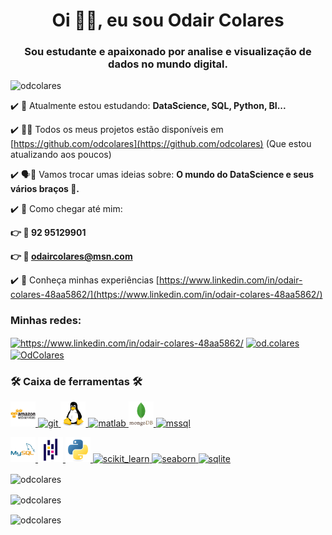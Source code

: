 <h1 align="center">Oi 👋😅, eu sou Odair Colares</h1>
<h3 align="center">Sou estudante e apaixonado por analise e visualização de dados no mundo digital.</h3>

<p align="left"> <img src="https://komarev.com/ghpvc/?username=odcolares&label=Profile%20views&color=0e75b6&style=flat" alt="odcolares" /> </p>

✔️ 🌱 Atualmente estou estudando: **DataScience, SQL, Python, BI...**

✔️ 👨‍💻 Todos os meus projetos estão disponíveis em [https://github.com/odcolares](https://github.com/odcolares) (Que estou atualizando aos poucos)

✔️ 🗣️📢 Vamos trocar umas ideias sobre: **O mundo do DataScience e seus vários braços 🤯.**

✔️ 🎯 Como chegar até mim:</p>
**👉 🤳 92 95129901**</p>
**👉 📧 odaircolares@msn.com**

✔️ 📄 Conheça minhas experiências [https://www.linkedin.com/in/odair-colares-48aa5862/](https://www.linkedin.com/in/odair-colares-48aa5862/)

<h3 align="left">Minhas redes:</h3>
<p align="left">
<a href="https://linkedin.com/in/https://www.linkedin.com/in/odair-colares-48aa5862/" target="blank"><img align="center" src="https://raw.githubusercontent.com/rahuldkjain/github-profile-readme-generator/master/src/images/icons/Social/linked-in-alt.svg" alt="https://www.linkedin.com/in/odair-colares-48aa5862/" height="30" width="40" /></a>
<a href="https://fb.com/od.colares" target="blank"><img align="center" src="https://raw.githubusercontent.com/rahuldkjain/github-profile-readme-generator/master/src/images/icons/Social/facebook.svg" alt="od.colares" height="30" width="40" /></a>
<a href="https://discord.gg/OdColares" target="blank"><img align="center" src="https://raw.githubusercontent.com/rahuldkjain/github-profile-readme-generator/master/src/images/icons/Social/discord.svg" alt="OdColares" height="30" width="40" /></a>
</p>

<h3 align="left">🛠️ Caixa de ferramentas 🛠️</h3>
<p align="left"> <a href="https://aws.amazon.com" target="_blank" rel="noreferrer"> <img src="https://raw.githubusercontent.com/devicons/devicon/master/icons/amazonwebservices/amazonwebservices-original-wordmark.svg" alt="aws" width="40" height="40"/> </a> <a href="https://git-scm.com/" target="_blank" rel="noreferrer"> <img src="https://www.vectorlogo.zone/logos/git-scm/git-scm-icon.svg" alt="git" width="40" height="40"/> </a> <a href="https://www.linux.org/" target="_blank" rel="noreferrer"> <img src="https://raw.githubusercontent.com/devicons/devicon/master/icons/linux/linux-original.svg" alt="linux" width="40" height="40"/> </a> <a href="https://www.mathworks.com/" target="_blank" rel="noreferrer"> <img src="https://upload.wikimedia.org/wikipedia/commons/2/21/Matlab_Logo.png" alt="matlab" width="40" height="40"/> </a> <a href="https://www.mongodb.com/" target="_blank" rel="noreferrer"> <img src="https://raw.githubusercontent.com/devicons/devicon/master/icons/mongodb/mongodb-original-wordmark.svg" alt="mongodb" width="40" height="40"/> </a> <a href="https://www.microsoft.com/en-us/sql-server" target="_blank" rel="noreferrer"> <img src="https://www.svgrepo.com/show/303229/microsoft-sql-server-logo.svg" alt="mssql" width="40" height="40"/></p> </a> <a href="https://www.mysql.com/" target="_blank" rel="noreferrer"> <img src="https://raw.githubusercontent.com/devicons/devicon/master/icons/mysql/mysql-original-wordmark.svg" alt="mysql" width="40" height="40"/> </a> <a href="https://pandas.pydata.org/" target="_blank" rel="noreferrer"> <img src="https://raw.githubusercontent.com/devicons/devicon/2ae2a900d2f041da66e950e4d48052658d850630/icons/pandas/pandas-original.svg" alt="pandas" width="40" height="40"/> </a> <a href="https://www.python.org" target="_blank" rel="noreferrer"> <img src="https://raw.githubusercontent.com/devicons/devicon/master/icons/python/python-original.svg" alt="python" width="40" height="40"/> </a> <a href="https://scikit-learn.org/" target="_blank" rel="noreferrer"> <img src="https://upload.wikimedia.org/wikipedia/commons/0/05/Scikit_learn_logo_small.svg" alt="scikit_learn" width="40" height="40"/> </a> <a href="https://seaborn.pydata.org/" target="_blank" rel="noreferrer"> <img src="https://seaborn.pydata.org/_images/logo-mark-lightbg.svg" alt="seaborn" width="40" height="40"/> </a> <a href="https://www.sqlite.org/" target="_blank" rel="noreferrer"> <img src="https://www.vectorlogo.zone/logos/sqlite/sqlite-icon.svg" alt="sqlite" width="40" height="40"/> </a> </p>

<p><img align="center" src="https://github-readme-stats.vercel.app/api/top-langs?username=odcolares&show_icons=true&locale=en&layout=compact" alt="odcolares" /></p>

<p><img align="center" src="https://github-readme-stats.vercel.app/api?username=odcolares&show_icons=true&locale=en" alt="odcolares" /></p>

<p><img align="center" src="https://github-readme-streak-stats.herokuapp.com/?user=odcolares&" alt="odcolares" /></p>

